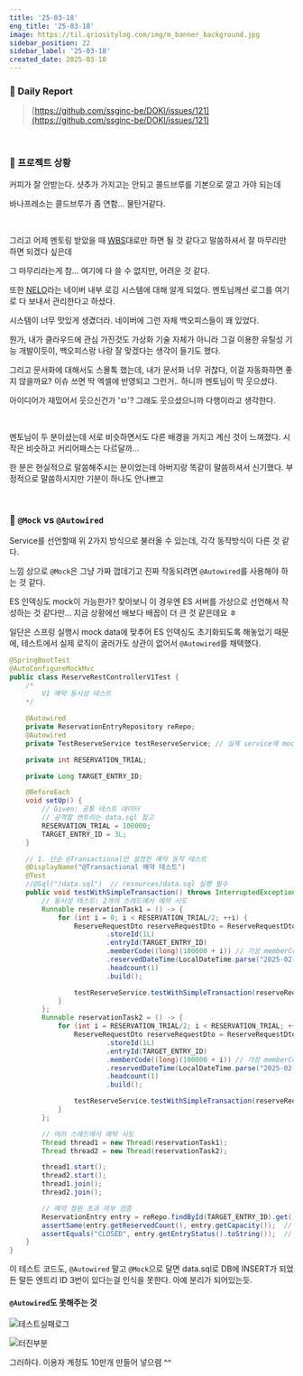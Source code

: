 ```yaml
---
title: '25-03-18'
eng_title: '25-03-18'
image: https://til.qriositylog.com/img/m_banner_background.jpg
sidebar_position: 22
sidebar_label: '25-03-18'
created_date: 2025-03-18
---
```


### 📌 Daily Report
> [https://github.com/ssginc-be/DOKI/issues/121](https://github.com/ssginc-be/DOKI/issues/121)

<br/>

### 📌 프로젝트 상황

커피가 잘 안받는다. 샷추가 가지고는 안되고 콜드브루를 기본으로 깔고 가야 되는데

바나프레소는 콜드브루가 좀 연함... 물탄거같다.

<br />

그리고 어제 멘토링 받았을 때 [WBS](https://docs.google.com/spreadsheets/d/1PWygskbZvWeLE4F63wCe6ElBoiYQ2GpzCQgNDIKfipI/edit?gid=1856715134#gid=1856715134)대로만 하면 될 것 같다고 말씀하셔서 잘 마무리만 하면 되겠다 싶은데

그 마무리라는게 참... 여기에 다 쓸 수 없지만, 어려운 것 같다.

또한 [NELO](https://d2.naver.com/helloworld/2461452)라는 네이버 내부 로깅 시스템에 대해 알게 되었다. 멘토님께선 로그를 여기로 다 보내서 관리한다고 하셨다.

시스템이 너무 맛있게 생겼더라. 네이버에 그런 자체 백오피스들이 꽤 있었다.

뭔가, 내가 클라우드에 관심 가진것도 가상화 기술 자체가 아니라 그걸 이용한 유틸성 기능 개발이듯이, 백오피스랑 나랑 잘 맞겠다는 생각이 들기도 했다.

그리고 문서화에 대해서도 스몰톡 했는데, 내가 문서화 너무 귀찮다, 이걸 자동화하면 좋지 않을까요? 이슈 쓰면 딱 엑셀에 반영되고 그런거.. 하니까 멘토님이 막 웃으셨다.

아이디어가 재밌어서 웃으신건가 'ㅁ'? 그래도 웃으셨으니까 다행이라고 생각한다.

<br />

멘토님이 두 분이셨는데 서로 비슷하면서도 다른 배경을 가지고 계신 것이 느껴졌다. 시작은 비슷하고 커리어패스는 다르달까...

한 분은 현실적으로 말씀해주시는 분이었는데 아버지랑 똑같이 말씀하셔서 신기했다. 부정적으로 말씀하시지만 기분이 하나도 안나쁘고 


<br />

### 📌 `@Mock` vs `@Autowired`

Service를 선언할때 위 2가지 방식으로 불러올 수 있는데, 각각 동작방식이 다른 것 같다.

느낌 상으로 `@Mock`은 그냥 가짜 껍데기고 진짜 작동되려면 `@Autowired`를 사용해야 하는 것 같다.

ES 인덱싱도 mock이 가능한가? 찾아보니 이 경우엔 ES 서버를 가상으로 선언해서 작성하는 것 같다만... 지금 상황에선 배보다 배꼽이 더 큰 것 같은데요 ㅎ

일단은 스프링 실행시 mock data에 맞추어 ES 인덱싱도 초기화되도록 해놓았기 때문에, 테스트에서 실제 로직이 굴러가도 상관이 없어서 `@Autowired`를 채택했다.

```java
@SpringBootTest
@AutoConfigureMockMvc
public class ReserveRestControllerV1Test {
    /*
        V1 예약 동시성 테스트
    */

    @Autowired
    private ReservationEntryRepository reRepo;
    @Autowired
    private TestReserveService testReserveService; // 실제 service에 mock 객체 주입

    private int RESERVATION_TRIAL;

    private Long TARGET_ENTRY_ID;

    @BeforeEach
    void setUp() {
        // Given: 공통 테스트 데이터
        // 공격할 엔트리는 data.sql 참고
        RESERVATION_TRIAL = 100000;
        TARGET_ENTRY_ID = 3L;
    }

    // 1. 단순 @Transactional만 설정한 예약 동작 테스트
    @DisplayName("@Transactional 예약 테스트")
    @Test
    //@Sql("/data.sql")  // resources/data.sql 실행 필수
    public void testWithSimpleTransaction() throws InterruptedException {
        // 동시성 테스트: 2개의 스레드에서 예약 시도
        Runnable reservationTask1 = () -> {
            for (int i = 0; i < RESERVATION_TRIAL/2; ++i) {
                ReserveRequestDto reserveRequestDto = ReserveRequestDto.builder()
                        .storeId(1L)
                        .entryId(TARGET_ENTRY_ID)
                        .memberCode((long)(100000 + i)) // 가상 memberCode 설정: 100000 ~ 149999
                        .reservedDateTime(LocalDateTime.parse("2025-02-25 14:30", DateTimeFormatter.ofPattern("yyyy-MM-dd HH:mm")))
                        .headcount(1)
                        .build();

                testReserveService.testWithSimpleTransaction(reserveRequestDto);
            }
        };
        Runnable reservationTask2 = () -> {
            for (int i = RESERVATION_TRIAL/2; i < RESERVATION_TRIAL; ++i) {
                ReserveRequestDto reserveRequestDto = ReserveRequestDto.builder()
                        .storeId(1L)
                        .entryId(TARGET_ENTRY_ID)
                        .memberCode((long)(100000 + i)) // 가상 memberCode 설정: 150000 ~ 199999
                        .reservedDateTime(LocalDateTime.parse("2025-02-25 14:30", DateTimeFormatter.ofPattern("yyyy-MM-dd HH:mm")))
                        .headcount(1)
                        .build();

                testReserveService.testWithSimpleTransaction(reserveRequestDto);
            }
        };

        // 여러 스레드에서 예약 시도
        Thread thread1 = new Thread(reservationTask1);
        Thread thread2 = new Thread(reservationTask2);

        thread1.start();
        thread2.start();
        thread1.join();
        thread2.join();

        // 예약 정원 초과 여부 검증
        ReservationEntry entry = reRepo.findById(TARGET_ENTRY_ID).get();
        assertSame(entry.getReservedCount(), entry.getCapacity());  // 최대 정원 초과 여부 확인
        assertEquals("CLOSED", entry.getEntryStatus().toString());  // 엔트리가 닫혔는지 확인
    }
}
```

이 테스트 코드도, `@Autowired` 말고 `@Mock`으로 달면 data.sql로 DB에 INSERT가 되었든 말든 엔트리 ID 3번이 있다는걸 인식을 못한다. 아예 분리가 되어있는듯.

#### `@Autowired`도 못해주는 것

![테스트실패로그](https://github.com/user-attachments/assets/24e816f7-4574-4545-a946-bbd77148df1c)

![터진부분](https://github.com/user-attachments/assets/593e5b99-8d67-4429-a229-5a88168a1480)

그러하다. 이용자 계정도 10만개 만들어 넣으렴 ^^

<br />

### 